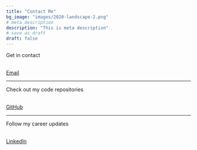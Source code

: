 ```yaml
---
title: "Contact Me"
bg_image: "images/2020-landscape-2.png"
# meta description
description: "This is meta description"
# save as draft
draft: false
---
```


<html>
<head>
<link rel="stylesheet" href="//use.fontawesome.com/releases/v5.14.0/css/all.css">
</head>
<body>
<div class= contact_section>
    <div class="icon-center"><i class="fas fa-envelope fa-2x"></i></div>
    <p class= contact-p> Get in contact </p> <br>
    <a href="mailto:kelsey0hughes@gmail.com" target="_blank" class="button">Email</a>
</div>
<hr>
<div class= contact_section>
    <div class="icon-center"><i class="fab fa-github fa-2x"></i></div>
    <p class= contact-p> Check out my code repositories </p> <br>
    <a href="https://github.com/hugkes" target="_blank" class="button">GitHub</a>
</div>
<hr>
<div class= contact_section>
    <div class="icon-center"><i class="fab fa-linkedin fa-2x"></i></div>
    <p class= contact-p> Follow my career updates </p> <br>
    <a href="https://www.linkedin.com/in/kelsey-e-hughes/" target="_blank" class="button">LinkedIn</a>
</div>